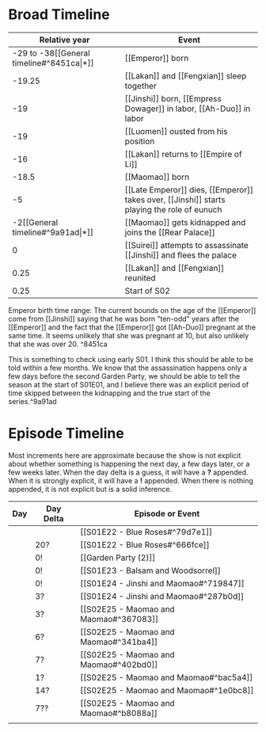 # Broad Timeline

| Relative year                             | Event                                                                                       |
| ----------------------------------------- | ------------------------------------------------------------------------------------------- |
| -29 to -38[[General timeline#^8451ca\|*]] | [[Emperor]] born                                                                            |
| -19.25                                    | [[Lakan]] and [[Fengxian]] sleep together                                                   |
| -19                                       | [[Jinshi]] born, [[Empress Dowager]] in labor, [[Ah-Duo]] in labor                          |
| -19                                       | [[Luomen]] ousted from his position                                                         |
| -16                                       | [[Lakan]] returns to [[Empire of Li]]                                                       |
| -18.5                                     | [[Maomao]] born                                                                             |
| -5                                        | [[Late Emperor]] dies, [[Emperor]] takes over, [[Jinshi]] starts playing the role of eunuch |
| -2[[General timeline#^9a91ad\|*]]         | [[Maomao]] gets kidnapped and joins the [[Rear Palace]]                                     |
| 0                                         | [[Suirei]] attempts to assassinate [[Jinshi]] and flees the palace                          |
| 0.25                                      | [[Lakan]] and [[Fengxian]] reunited                                                         |
| 0.25                                      | Start of S02                                                                                |
Emperor birth time range: The current bounds on the age of the [[Emperor]] come from [[Jinshi]] saying that he was born "ten-odd" years after the [[Emperor]] and the fact that the [[Emperor]] got [[Ah-Duo]] pregnant at the same time. It seems unlikely that she was pregnant at 10, but also unlikely that she was over 20. ^8451ca

This is something to check using early S01.  I think this should be able to be told within a few months. We know that the assassination happens only a few days before the second Garden Party, we should be able to tell the season at the start of S01E01, and I believe there was an explicit period of time skipped between the kidnapping and the true start of the series.^9a91ad

# Episode Timeline
Most increments here are approximate because the show is not explicit about whether something is happening the next day, a few days later, or a few weeks later. When the day delta is a guess, it will have a **?** appended. When it is strongly explicit, it will have a **!** appended. When there is nothing appended, it is not explicit but is a solid inference.

| Day | Day Delta | Episode or Event                       |
| --- | --------- | -------------------------------------- |
|     |           | [[S01E22 - Blue Roses#^79d7e1]]        |
|     | 20?       | [[S01E22 - Blue Roses#^666fce]]        |
|     | 0!        | [[Garden Party (2)]]                   |
|     | 0!        | [[S01E23 - Balsam and Woodsorrel]]     |
|     | 0!        | [[S01E24 - Jinshi and Maomao#^719847]] |
|     | 3?        | [[S01E24 - Jinshi and Maomao#^287b0d]] |
|     | 3?        | [[S02E25 - Maomao and Maomao#^367083]] |
|     | 6?        | [[S02E25 - Maomao and Maomao#^341ba4]] |
|     | 7?        | [[S02E25 - Maomao and Maomao#^402bd0]] |
|     | 1?        | [[S02E25 - Maomao and Maomao#^bac5a4]] |
|     | 14?       | [[S02E25 - Maomao and Maomao#^1e0bc8]] |
|     | 7??       | [[S02E25 - Maomao and Maomao#^b8088a]] |
|     |           |                                        |

